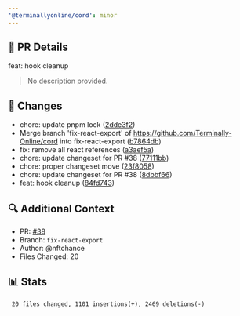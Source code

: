 ```yaml
---
'@terminallyonline/cord': minor
---
```


## 🔄 PR Details
feat: hook cleanup

> No description provided.

## 📝 Changes
- chore: update pnpm lock ([2dde3f2](https://github.com/Terminally-Online/cord/commit/2dde3f23f4b3ea2aed3a278b831bce22e325cd1d))
- Merge branch 'fix-react-export' of https://github.com/Terminally-Online/cord into fix-react-export ([b7864db](https://github.com/Terminally-Online/cord/commit/b7864dbeaa6279387d7358a018dd505ca70ec0ae))
- fix: remove all react references ([a3aef5a](https://github.com/Terminally-Online/cord/commit/a3aef5ab162c90296299e64c6d7c7702cc6db1b1))
- chore: update changeset for PR #38 ([77111bb](https://github.com/Terminally-Online/cord/commit/77111bbc8e75c4c7ed9ef0fd25fb44ab63dba80a))
- chore: proper changeset move ([23f8058](https://github.com/Terminally-Online/cord/commit/23f8058af83490398b0352395ca7dff60db233f9))
- chore: update changeset for PR #38 ([8dbbf66](https://github.com/Terminally-Online/cord/commit/8dbbf6696e0c9397d23c9f382e69c367cb72a8fd))
- feat: hook cleanup ([84fd743](https://github.com/Terminally-Online/cord/commit/84fd743a79fab7fcb2e42fa4cdaa97eca8662b08))

## 🔍 Additional Context
- PR: [#38](https://github.com/Terminally-Online/cord/pull/38)
- Branch: `fix-react-export`
- Author: @nftchance
- Files Changed: 20

## 📊 Stats
```diff
 20 files changed, 1101 insertions(+), 2469 deletions(-)
```
